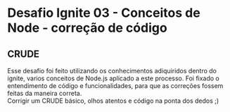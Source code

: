 # Desafio Ignite 03 - Conceitos de Node - correção de código
## CRUDE

Esse desafio foi feito utilizando os conhecimentos adiquiridos dentro do ignite, varios conceitos de Node.js aplicado a este processo.
Foi fixado o entendimento de código e funcionalidades, para que as correções fossem feitas da maneira correta.</br>
Corrigir um CRUDE básico, olhos atentos e código na ponta dos dedos ;)
